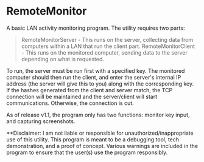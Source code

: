 # RemoteMonitor
A basic LAN activity monitoring program. The utility requires two parts:
  > RemoteMonitorServer - This runs on the server, collecting data from computers within a LAN that run the client part.
  > RemoteMonitorClient - This runs on the monitored computer, sending data to the server depending on what is requested.
  
To run, the server must be run first with a specified key. The monitored computer should then run the client, and enter the server's internal IP address (the server will give this to you) along with the corresponding key. If the hashes generated from the client and server match, the TCP connection will be maintained and the server/client will start communications. Otherwise, the connection is cut.

As of release v1.1, the program only has two functions: monitor key input, and capturing screenshots.

**Disclaimer: I am not liable or responsible for unauthorized/inappropriate use of this utility. This program is meant to be a debugging tool, tech demonstration, and a proof of concept. Various warnings are included in the program to ensure that the user(s) use the program responsibly.
